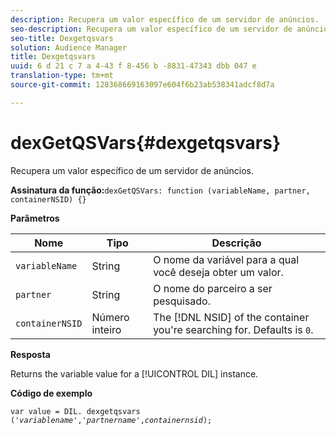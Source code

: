 ```yaml
---
description: Recupera um valor específico de um servidor de anúncios.
seo-description: Recupera um valor específico de um servidor de anúncios.
seo-title: Dexgetqsvars
solution: Audience Manager
title: Dexgetqsvars
uuid: 6 d 21 c 7 a 4-43 f 8-456 b -8831-47343 dbb 047 e
translation-type: tm+mt
source-git-commit: 128368669163097e604f6b23ab538341adcf8d7a

---
```



# dexGetQSVars{#dexgetqsvars}

Recupera um valor específico de um servidor de anúncios.

**Assinatura da função:**`dexGetQSVars: function (variableName, partner, containerNSID) {}`

<!-- 

r_dil_get_dexqsvars.xml

 -->

**Parâmetros**

| Nome | Tipo | Descrição |
|---|---|---|
| `variableName` | String   | O nome da variável para a qual você deseja obter um valor. |
| `partner` | String   | O nome do parceiro a ser pesquisado. |
| `containerNSID` | Número inteiro | The [!DNL NSID] of the container you're searching for. Defaults is `0`. |

**Resposta**

Returns the variable value for a [!UICONTROL DIL] instance.

**Código de exemplo**

<pre class="java"><code>var value = DIL. dexgetqsvars ('<i>variablename</i>','<i>partnername</i>',<i>containernsid</i>);</code>
</pre>
